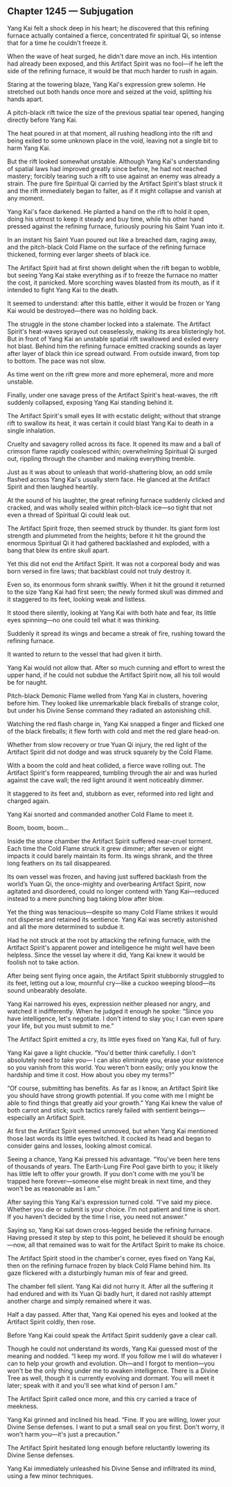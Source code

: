 ## Chapter 1245 — Subjugation

Yang Kai felt a shock deep in his heart; he discovered that this refining furnace actually contained a fierce, concentrated fir spiritual Qi, so intense that for a time he couldn't freeze it.

When the wave of heat surged, he didn't dare move an inch. His intention had already been exposed, and this Artifact Spirit was no fool—if he left the side of the refining furnace, it would be that much harder to rush in again.

Staring at the towering blaze, Yang Kai's expression grew solemn. He stretched out both hands once more and seized at the void, splitting his hands apart.

A pitch-black rift twice the size of the previous spatial tear opened, hanging directly before Yang Kai.

The heat poured in at that moment, all rushing headlong into the rift and being exiled to some unknown place in the void, leaving not a single bit to harm Yang Kai.

But the rift looked somewhat unstable. Although Yang Kai's understanding of spatial laws had improved greatly since before, he had not reached mastery; forcibly tearing such a rift to use against an enemy was already a strain. The pure fire Spiritual Qi carried by the Artifact Spirit's blast struck it and the rift immediately began to falter, as if it might collapse and vanish at any moment.

Yang Kai's face darkened. He planted a hand on the rift to hold it open, doing his utmost to keep it steady and buy time, while his other hand pressed against the refining furnace, furiously pouring his Saint Yuan into it.

In an instant his Saint Yuan poured out like a breached dam, raging away, and the pitch-black Cold Flame on the surface of the refining furnace thickened, forming ever larger sheets of black ice.

The Artifact Spirit had at first shown delight when the rift began to wobble, but seeing Yang Kai stake everything as if to freeze the furnace no matter the cost, it panicked. More scorching waves blasted from its mouth, as if it intended to fight Yang Kai to the death.

It seemed to understand: after this battle, either it would be frozen or Yang Kai would be destroyed—there was no holding back.

The struggle in the stone chamber locked into a stalemate. The Artifact Spirit's heat-waves sprayed out ceaselessly, making its area blisteringly hot. But in front of Yang Kai an unstable spatial rift swallowed and exiled every hot blast. Behind him the refining furnace emitted cracking sounds as layer after layer of black thin ice spread outward. From outside inward, from top to bottom. The pace was not slow.

As time went on the rift grew more and more ephemeral, more and more unstable.

Finally, under one savage press of the Artifact Spirit's heat-waves, the rift suddenly collapsed, exposing Yang Kai standing behind it.

The Artifact Spirit's small eyes lit with ecstatic delight; without that strange rift to swallow its heat, it was certain it could blast Yang Kai to death in a single inhalation.

Cruelty and savagery rolled across its face. It opened its maw and a ball of crimson flame rapidly coalesced within; overwhelming Spiritual Qi surged out, rippling through the chamber and making everything tremble.

Just as it was about to unleash that world-shattering blow, an odd smile flashed across Yang Kai's usually stern face. He glanced at the Artifact Spirit and then laughed heartily.

At the sound of his laughter, the great refining furnace suddenly clicked and cracked, and was wholly sealed within pitch-black ice—so tight that not even a thread of Spiritual Qi could leak out.

The Artifact Spirit froze, then seemed struck by thunder. Its giant form lost strength and plummeted from the heights; before it hit the ground the enormous Spiritual Qi it had gathered backlashed and exploded, with a bang that blew its entire skull apart.

Yet this did not end the Artifact Spirit. It was not a corporeal body and was born versed in fire laws; that backblast could not truly destroy it.

Even so, its enormous form shrank swiftly. When it hit the ground it returned to the size Yang Kai had first seen; the newly formed skull was dimmed and it staggered to its feet, looking weak and listless.

It stood there silently, looking at Yang Kai with both hate and fear, its little eyes spinning—no one could tell what it was thinking.

Suddenly it spread its wings and became a streak of fire, rushing toward the refining furnace.

It wanted to return to the vessel that had given it birth.

Yang Kai would not allow that. After so much cunning and effort to wrest the upper hand, if he could not subdue the Artifact Spirit now, all his toil would be for naught.

Pitch-black Demonic Flame welled from Yang Kai in clusters, hovering before him. They looked like unremarkable black fireballs of strange color, but under his Divine Sense command they radiated an astonishing chill.

Watching the red flash charge in, Yang Kai snapped a finger and flicked one of the black fireballs; it flew forth with cold and met the red glare head-on.

Whether from slow recovery or true Yuan Qi injury, the red light of the Artifact Spirit did not dodge and was struck squarely by the Cold Flame.

With a boom the cold and heat collided, a fierce wave rolling out. The Artifact Spirit's form reappeared, tumbling through the air and was hurled against the cave wall; the red light around it went noticeably dimmer.

It staggered to its feet and, stubborn as ever, reformed into red light and charged again.

Yang Kai snorted and commanded another Cold Flame to meet it.

Boom, boom, boom...

Inside the stone chamber the Artifact Spirit suffered near-cruel torment. Each time the Cold Flame struck it grew dimmer; after seven or eight impacts it could barely maintain its form. Its wings shrank, and the three long feathers on its tail disappeared.

Its own vessel was frozen, and having just suffered backlash from the world’s Yuan Qi, the once-mighty and overbearing Artifact Spirit, now agitated and disordered, could no longer contend with Yang Kai—reduced instead to a mere punching bag taking blow after blow.

Yet the thing was tenacious—despite so many Cold Flame strikes it would not disperse and retained its sentience. Yang Kai was secretly astonished and all the more determined to subdue it.

Had he not struck at the root by attacking the refining furnace, with the Artifact Spirit's apparent power and intelligence he might well have been helpless. Since the vessel lay where it did, Yang Kai knew it would be foolish not to take action.

After being sent flying once again, the Artifact Spirit stubbornly struggled to its feet, letting out a low, mournful cry—like a cuckoo weeping blood—its sound unbearably desolate.

Yang Kai narrowed his eyes, expression neither pleased nor angry, and watched it indifferently. When he judged it enough he spoke: “Since you have intelligence, let's negotiate. I don't intend to slay you; I can even spare your life, but you must submit to me.”

The Artifact Spirit emitted a cry, its little eyes fixed on Yang Kai, full of fury.

Yang Kai gave a light chuckle. “You'd better think carefully. I don't absolutely need to take you— I can also eliminate you, erase your existence so you vanish from this world. You weren't born easily; only you know the hardship and time it cost. How about you obey my terms?”

“Of course, submitting has benefits. As far as I know, an Artifact Spirit like you should have strong growth potential. If you come with me I might be able to find things that greatly aid your growth.” Yang Kai knew the value of both carrot and stick; such tactics rarely failed with sentient beings—especially an Artifact Spirit.

At first the Artifact Spirit seemed unmoved, but when Yang Kai mentioned those last words its little eyes twitched. It cocked its head and began to consider gains and losses, looking almost comical.

Seeing a chance, Yang Kai pressed his advantage. “You've been here tens of thousands of years. The Earth-Lung Fire Pool gave birth to you; it likely has little left to offer your growth. If you don't come with me you'll be trapped here forever—someone else might break in next time, and they won't be as reasonable as I am.”

After saying this Yang Kai's expression turned cold. “I've said my piece. Whether you die or submit is your choice. I'm not patient and time is short. If you haven't decided by the time I rise, you need not answer.”

Saying so, Yang Kai sat down cross-legged beside the refining furnace. Having pressed it step by step to this point, he believed it should be enough—now, all that remained was to wait for the Artifact Spirit to make its choice.

The Artifact Spirit stood in the chamber's corner, eyes fixed on Yang Kai, then on the refining furnace frozen by black Cold Flame behind him. Its gaze flickered with a disturbingly human mix of fear and greed.

The chamber fell silent. Yang Kai did not hurry it. After all the suffering it had endured and with its Yuan Qi badly hurt, it dared not rashly attempt another charge and simply remained where it was.

Half a day passed. After that, Yang Kai opened his eyes and looked at the Artifact Spirit coldly, then rose.

Before Yang Kai could speak the Artifact Spirit suddenly gave a clear call.

Though he could not understand its words, Yang Kai guessed most of the meaning and nodded. “I keep my word. If you follow me I will do whatever I can to help your growth and evolution. Oh—and I forgot to mention—you won't be the only thing under me to awaken intelligence. There is a Divine Tree as well, though it is currently evolving and dormant. You will meet it later; speak with it and you'll see what kind of person I am.”

The Artifact Spirit called once more, and this cry carried a trace of meekness.

Yang Kai grinned and inclined his head. “Fine. If you are willing, lower your Divine Sense defenses. I want to put a small seal on you first. Don't worry, it won't harm you—it's just a precaution.”

The Artifact Spirit hesitated long enough before reluctantly lowering its Divine Sense defenses.

Yang Kai immediately unleashed his Divine Sense and infiltrated its mind, using a few minor techniques.